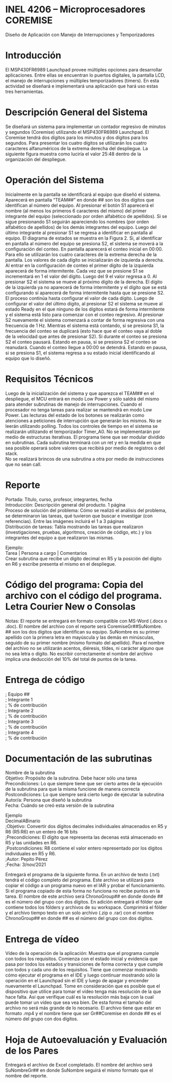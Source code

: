 # INEL 4206 – Microprocesadores COREMISE
Diseño de Aplicación con Manejo de Interrupciones y Temporizadores

# Introducción
El MSP430FR6989 Launchpad provee múltiples opciones para desarrollar aplicaciones. Entre 
ellas se encuentran lo puertos digitales, la pantalla LCD, el manejo de interrupciones y múltiples 
temporizadores (timers). En esta actividad se diseñará e implementará una aplicación que hará 
uso estas tres herramientas. 

# Descripción General del Sistema 
Se diseñará un sistema para implementar un contador regresivo de minutos y segundos
(Coremise) utilizando el MSP430FR6989 Launchpad. El Coremise tendrá dos dígitos para los 
minutos y dos dígitos para los segundos. Para presentar los cuatro dígitos se utilizarán los 
cuatro caracteres alfanuméricos de la extrema derecha del despliegue. La siguiente figura 
muestra como luciría el valor 25:48 dentro de la organización del despliegue.

# Operación del Sistema
Inicialmente en la pantalla se identificará al equipo que diseñó el sistema. Aparecerá en 
pantalla “TEAM##” en donde ## son los dos dígitos que identifican al número del equipo. Al 
presionar el botón S1 aparecerá el nombre (al menos los primeros 6 caracteres del mismo) del 
primer integrante del equipo (seleccionado por orden alfabético de apellidos). Si se sigue 
presionando S1 seguirán apareciendo los nombres (por orden alfabético de apellidos) de los 
demás integrantes del equipo. Luego del último integrante al presionar S1 se regresa a 
identificar en pantalla al equipo. El diagrama de estados se muestra en la Figura 2.
Si, al identificar en pantalla al número del equipo se presiona S2, el sistema se moverá a la 
configuración del conteo. En pantalla aparecerá el conteo inicial en 00:00. Para ello se 
utilizarán los cuatro caracteres de la extrema derecha de la pantalla. Los valores de cada dígito 
se inicializarán de izquierda a derecha. Al entrar en la configuración de conteo el primer dígito 
de la izquierda aparecerá de forma intermitente. Cada vez que se presione S1 se incrementará 
en 1 el valor del dígito. Luego del 9 el valor regresa a 0. Al presionar S2 el sistema se mueve al 
próximo dígito de la derecha. El dígito de la izquierda ya no aparecerá de forma intermitente y 
el dígito que se está configurando sí aparecerá de forma intermitente hasta que se presione S2. 
El proceso continúa hasta configurar el valor de cada dígito. Luego de configurar el valor del 
último dígito, al presionar S2 el sistema se mueve al estado Ready en el que ninguno de los 
dígitos estará de forma intermitente y el sistema está listo para comenzar con el conteo 
regresivo. Al presionar S2 nuevamente el sistema comenzará a contar de forma regresiva con 
una frecuencia de 1 Hz. Mientras el sistema está contando, si se presiona S1, la frecuencia del 
conteo se duplicará (esto hace que el conteo vaya al doble de la velocidad que antes de 
presionar S2). Si durante el conteo se presiona S2 el conteo pausará. Estando en pausa, si se 
presiona S2 el conteo se reanudará. Cuando el conteo llegue a 00:00 se detendrá. Estando en
pausa, si se presiona S1, el sistema regresa a su estado inicial identificando al equipo que lo 
diseñó.

# Requisitos Técnicos
Luego de la inicialización del sistema y que aparezca el TEAM## en el despliegue, el MCU 
entrará en modo Low Power y sólo saldrá del mismo para atender subrutinas de manejo de 
interrupciones. Cuando el procesador no tenga tareas para realizar se mantendrá en modo Low 
Power. Las lecturas del estado de los botones se realizarán como atenciones a peticiones de 
interrupción que generarán los mismos. No se leerán utilizando polling. Todos los controles de 
tiempo en el sistema se realizarán utilizando el temporizador Timer_A0. No se implementarán 
por medio de estructuras iterativas.
El programa tiene que ser modular dividido en subrutinas. Cada subrutina terminará con un ret 
y en la medida en que sea posible operará sobre valores que recibirá por medio de registros o 
del stack.  
No se realizará brincos de una subrutina a otra por medio de instrucciones que no sean call.

# Reporte
Portada: Título, curso, profesor, integrantes, fecha  
Introducción: Descripción general del producto. 1 página  
Proceso de solución del problema: Cómo se realizó el análisis del problema, se determinaron las tareas, 
qué tuvieron que buscar e investigar (con referencias). Entre las imágenes incluirá el 1 a 3 páginas  
Distribución de tareas: Tabla mostrando las tareas que realizaron (investigaciones, pruebas, algoritmos, 
creación de código, etc.) y los integrantes del equipo a que realizaron las mismas.

Ejemplo:  
Tarea  |  Persona a cargo  |  Comentarios  
Crear subrutina que recibe un dígito decimal en 
R5 y la posición del dígito en R6 y escribe 
presenta el mismo en el despliegue.

# Código del programa: Copia del archivo con el código del programa. Letra Courier New o Consolas
Notas: El reporte se entregará en formato compatible con MS-Word (.docx o .doc). El nombre del 
archivo con el reporte será CoremiseGr##SuNombre. ## son los dos dígitos que identifican su equipo.
SuNombre es su primer apellido con la primera letra en mayúscula y las demás en minúsculas, seguido
de su primer nombre (mismo formato del apellido). Para el nombre del archivo no se utilizarán acentos, 
diéresis, tildes, ni carácter alguno que no sea letra o dígito. No escribir correctamente el nombre del 
archivo implica una deducción del 10% del total de puntos de la tarea.

# Entrega de código
; Equipo ##  
; Integrante 1  
; % de contribución  
; Integrante 2  
; % de contribución  
; Integrante 3  
; % de contribución  
; Integrante 4  
; % de contribución  

# Documentación de las subrutinas
Nombre de la subrutina  
Objetivo: Propósito de la subrutina. Debe hacer sólo una tarea  
Precondiciones: Lo que siempre tiene que ser cierto antes de la ejecución de la subrutina para que la 
misma funcione de manera correcta  
Postcondiciones: Lo que siempre será cierto luego de ejecutar la subrutina
Autor/a: Persona que diseñó la subrutina  
Fecha: Cuándo se creó esta versión de la subrutina  

Ejemplo  
DecimalABinario  
;Objetivo: Convertir dos dígitos decimales individuales almacenados en R5 y R6 (R5:R6) en un entero de 
16 bits  
;Precondiciones: El dígito que representa las decenas está almacenado en R5 y las unidades en R6.  
;Postcondiciones: R8 contiene el valor entero representado por los dígitos individuales en R5 y R6.  
;Autor: Pepito Pérez  
;Fecha: 3/nov/2021  

Entregará el programa de la siguiente forma. En un archivo de texto (.txt) tendrá el código completo del 
programa. Este archivo se utilizará para copiar el código a un programa nuevo en el IAR y probar el 
funcionamiento. Si el programa copiado de esta forma no funciona no recibe puntos en la tarea. El 
nombre de este archivo será ChronoGroup## en donde donde ## es el número del grupo con dos 
dígitos. En adición entregará el fólder que contiene todos los fólders y archivos de su workspace. 
Comprimirá el fólder y el archivo tiempo texto en un solo archivo (.zip o .rar) con el nombre 
ChronoGroup## en donde ## es el número del grupo con dos dígitos.

# Entrega de vídeo
Vídeo de la operación de la aplicación: Muestra que el programa cumple con todos los requisitos. 
Comienza con el estado inicial y evidencia que pasa por todos los estados y transiciones de forma 
correcta y que cumple con todos y cada uno de los requisitos. Tiene que comenzar mostrando cómo 
ejecutar el programa en el IDE y luego continuar mostrando sólo la operación en el Launchpad sin el IDE 
y luego de apagar y encender nuevamente el Launchpad. Tome en consideración que es posible que el 
dispositivo que utilice para tomar el vídeo tenga más resolución de la que hace falta. Así que verifique 
cuál es la resolución más baja con la cual puede tomar un vídeo que sea vea bien. De esta forma el 
tamaño del archivo no será más grande de lo necesario. El archivo tiene que estar en formato .mp4 y el 
nombre tiene que ser Gr##Coremise en donde ## es el número del grupo con dos dígitos.

# Hoja de Autoevaluación y Evaluación de los Pares
Entregará el archivo de Excel completado. El nombre del archivo será SuNombreGr## en donde 
SuNombre seguirá el mismo formato que el nombre del reporte.
